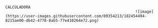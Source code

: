                                                                     CALCULADORA
                                                             ![image](https://user-images.githubusercontent.com/89354213/182454494-8215ae00-db42-4778-8ab5-77e410264e72.png)

